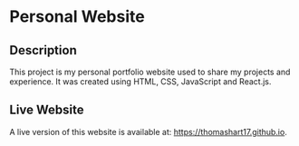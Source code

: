 # Personal Website
## Description
This project is my personal portfolio website used to share my projects and experience. It was created using HTML, CSS, JavaScript and React.js.

## Live Website
A live version of this website is available at: https://thomashart17.github.io.
